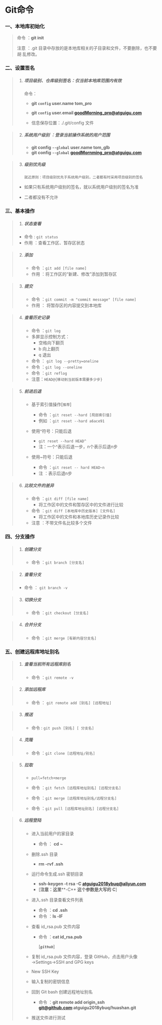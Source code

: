 # Git命令

### 一、本地库初始化

> 命令 ：**git init**
>
> 注意 ：.git 目录中存放的是本地库相关的子目录和文件，不要删除，也不要胡 乱修改。

### 二、设置签名

> 1. ##### 项目级别、仓库级别签名：仅当前本地库范围内有效
>
>    命令：
>
>    + **git `config` user.name tom_pro**
>
>    + **git `config` user.email goodMorning_pro@atguigu.com**
>    + 信息保存位置：./.git/config 文件 

> 2. ##### 系统用户级别 ：登录当前操作系统的用户范围 
>
>    + **git config `--global` user.name tom_glb**
>    + **git config `--global` goodMornming_pro@atguigu.com**

> 3. ##### 级别优先级 
>
>    `就近原则：项目级别优先于系统用户级别，二者都有时采用项目级别的签名` 
>
> + 如果只有系统用户级别的签名，就以系统用户级别的签名为准 
>
> + 二者都没有不允许

### 三、基本操作

>1. ##### 状态查看
>
>   + 命令 : `git status`
>   + 作用 ：查看工作区、暂存区状态

> 2. ##### 添加
>
>    + 命令 ：`git add [file name]`
>    + 作用 ：将工作区的“新建、修改”添加到暂存区

> 3. ##### 提交
>
>    + 命令 ：`git commit -m "commit message" [file name]`
>    + 作用 ： 将暂存区的内容提交到本地库

> 4. ##### 查看历史记录
>
>    + 命令 ：`git log`
>    + 多屏显示控制方式：
>      + 空格向下翻页
>      + b 向上翻页
>      + q 退出
>    + 命令 ： `git log --pretty=oneline`
>    + 命令 ：`git log --oneline`
>    + 命令 ：`git reflog`
>    + 注意：`HEAD@{移动到当前版本需要多少步}`

> 5. ##### 前进后退
>
>    + 基于索引值操作[`推荐`]
>      + 命令 ：`git reset --hard [局部索引值]`
>      + 例如 ：`git reset --hard a6ace91`
>    + 使用^符号：只能后退
>      + `git reset --hard HEAD^`
>      + 注：一个^表示后退一步，n个表示后退n步
>
>    + 使用~符号：只能后退
>      + 命令 ：`git reset -- hard HEAD~n`
>      + 注 ：表示后退n步

> 6. ##### 比较文件的差异
>
>    + 命令 ：`git diff [file name]`
>      + 将工作区中的文件和暂存区中的文件进行比较
>    + 命令 ：`git diff [本地库中历史版本] [文件名]`
>      + 将工作区中的文件和本地库历史记录作比较
>    + 注意 ：不带文件名比较多个文件

### 四、分支操作

> 1. ##### 创建分支
>
>    + 命令 ：`git branch [分支名]`

>2. ##### 查看分支
>
>   + 命令 ： `git branch -v`

> 3. ##### 切换分支
>
>    + 命令 ：`git checkout [分支名]`

> 4. ##### 合并分支
>
>    + 命令 ：`git merge [有新内容分支名]`

### 五、创建远程库地址别名

> 1. ##### 查看当前所有远程库别名
>
>    + 命令 ：`git remote -v`

> 2. ##### 添加远程库
>
>    + 命令 ： `git remote add [别名] [远程地址]`

> 3. ##### 推送
>
>    + 命令 : `git push [别名] [ 分支名]`

> 4. ##### 克隆
>
>    + 命令 ：`git clone [远程地址/别名]`

> 5. ##### 拉取
>
>    + `pull=fetch+merge` 
>
>    + 命令 ：`git fetch [远程库地址别名] [远程分支名]` 
>    + 命令 ：`git merge [远程库地址别名/远程分支名]` 
>    + 命令 ：`git pull [远程库地址别名] [远程分支名]` 

> 6. ##### 远程登陆
>
>    + 进入当前用户的家目录 
>      + 命令 ： **cd ~** 
>
>    + 删除.ssh 目录
>      + **rm -rvf .ssh** 
>    + 运行命令生成.ssh 密钥目录 
>      + **ssh-keygen -t rsa -C atguigu2018ybuq@aliyun.com** 
>      + [**注意：这里****-C** **这个参数是大写的** **C**] 
>
>    + 进入.ssh 目录查看文件列表 
>      + 命令 ：**cd .ssh** 
>      + 命令 ：**ls -lF** 
>
>    + 查看 id_rsa.pub 文件内容
>
>      + 命令 ：**cat id_rsa.pub**  
>
>        [***`github`***]
>
>    + 复制 id_rsa.pub 文件内容，登录 GitHub，点击用户头像→Settings→SSH and GPG keys 
>
>    + New SSH Key 
>
>    + 输入复制的密钥信息 
>
>    + 回到 Git bash 创建远程地址别名 
>
>      + 命令 ：**git remote add origin_ssh git@github.com:atguigu2018ybuq/huashan.git** 
>
>    + 推送文件进行测试